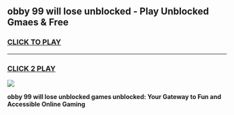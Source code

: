 
## obby 99 will lose unblocked - Play Unblocked Gmaes & Free
<h3>
<a href="https://news.freeplayer.one?title=obby_99_will_lose_unblocked&ref=16F">CLICK TO PLAY</a></h3>
<hr>

<h3>
<a href="https://news.freeplayer.one?title=obby_99_will_lose_unblocked&ref=16F">CLICK 2 PLAY</a>
  
</h3>

<a href="https://news.freeplayer.one?title=obby_99_will_lose_unblocked&ref=16F/"><img src="https://clearcache.store/games.png"></a>


**obby 99 will lose unblocked games unblocked: Your Gateway to Fun and Accessible Online Gaming**
